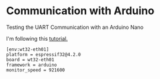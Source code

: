 # Communication with Arduino
Testing the UART Communication with an Arduino Nano

I'm following this [tutorial.](https://microcontrollerslab.com/esp32-uart-communication-pins-example/)

```
[env:wt32-eth01]
platform = espressif32@4.2.0
board = wt32-eth01
framework = arduino
monitor_speed = 921600 
```